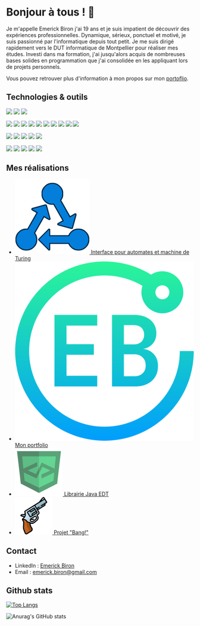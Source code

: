 <style>
    img[alt=atmt-mt] { height: 10px; }
</style>

# Bonjour à tous ! 👋

Je m'appelle Emerick Biron j'ai 19 ans et je suis impatient de découvrir des expériences professionnelles.
Dynamique, sérieux, ponctuel et motivé, je suis passionné par l'informatique depuis tout petit. Je me suis dirigé rapidement vers le DUT informatique de Montpellier pour réaliser mes études.
Investi dans ma formation, j'ai jusqu'alors acquis de nombreuses bases solides en programmation que j'ai consolidée en les appliquant lors de projets personnels.

Vous pouvez retrouver plus d'information à mon propos sur mon [portoflio](https://emerick-biron.github.io/portfolio/).

## Technologies & outils

![](https://img.shields.io/badge/Debian-informationals?style=flat&logo=Debian&color=A81D33&logoColor=FFF)
![](https://img.shields.io/badge/Ubuntu-informationals?style=flat&logo=Ubuntu&color=E95420&logoColor=FFF)
![](https://img.shields.io/badge/Windows-informationals?style=flat&logo=windows&color=0078D6&logoColor=FFF)

![](https://img.shields.io/badge/Java-informationals?style=flat&logo=java&color=007396&logoColor=FFF)
![](https://img.shields.io/badge/Python-informationals?style=flat&logo=python&color=3776AB&logoColor=FFF)
![](https://img.shields.io/badge/HTML5-informationals?style=flat&logo=html5&color=E34F26&logoColor=FFF)
![](https://img.shields.io/badge/CSS3-informationals?style=flat&logo=css3&color=1572B6&logoColor=FFF)
![](https://img.shields.io/badge/JavaScript-informationals?style=flat&logo=javascript&color=C7B61A&logoColor=FFF)
![](https://img.shields.io/badge/PHP-informationals?style=flat&logo=php&color=777BB4&logoColor=FFF)
![](https://img.shields.io/badge/C-informationals?style=flat&logo=c&color=9DADBF&logoColor=FFF)
![](https://img.shields.io/badge/MySQL-informationals?style=flat&logo=mysql&color=4479A1&logoColor=FFF)
![](https://img.shields.io/badge/Scala-informationals?style=flat&logo=scala&color=DC322F&logoColor=FFF)
![](https://img.shields.io/badge/Android-informationals?style=flat&logo=android&color=3DDC84&logoColor=FFF)

![](https://img.shields.io/badge/Git-informationals?style=flat&logo=git&color=F05032&logoColor=FFF)
![](https://img.shields.io/badge/GitHub-informationals?style=flat&logo=github&color=181717&logoColor=FFF)
![](https://img.shields.io/badge/GitLab-informationals?style=flat&logo=gitlab&color=FCA121&logoColor=FFF)
![](https://img.shields.io/badge/Maven-informationals?style=flat&logo=apachemaven&color=C71A36&logoColor=FFF)
![](https://img.shields.io/badge/Gradle-informationals?style=flat&logo=gradle&color=02303A&logoColor=FFF)

![](https://img.shields.io/badge/IntelliJ%20Idea-informationals?style=flat&logo=intellijidea&color=C40D5E&logoColor=FFF)
![](https://img.shields.io/badge/WebStorm-informationals?style=flat&logo=webstorm&color=00CED8&logoColor=FFF)
![](https://img.shields.io/badge/PyCharm-informationals?style=flat&logo=pycharm&color=A4AB29&logoColor=FFF)
![](https://img.shields.io/badge/Android%20Studio-informationals?style=flat&logo=androidstudio&color=3DDC84&logoColor=FFF)
![](https://img.shields.io/badge/Visual%20Studio%20Code-informationals?style=flat&logo=visualstudiocode&color=007ACC&logoColor=FFF)

## Mes réalisations

- [![amt-mt](img/atmt-mt-small.png) Interface pour automates et machine de Turing](https://emerick-biron.github.io/portfolio/pages/realisations.html#atmt-mt)
- [![portfolio](img/favicon.png) Mon portfolio](https://emerick-biron.github.io/portfolio/pages/realisations.html#portfolio)
- [![devlab](img/devlab.png) Librairie Java EDT](https://emerick-biron.github.io/portfolio/pages/realisations.html#edt)
- [![gun](img/gun-nav-small.png) Projet "Bang!"](https://emerick-biron.github.io/portfolio/pages/realisations.html#bang)

## Contact

- LinkedIn : [Emerick Biron](https://www.linkedin.com/in/emerick-biron-90630b1b7/)
- Email : [emerick.biron@gmail.com](mailto:emerick.biron@gmail.com)

## Github stats

[![Top Langs](https://github-readme-stats.vercel.app/api/top-langs/?username=emerick-biron&layout=compact&theme=radical)](https://github.com/anuraghazra/github-readme-stats)

![Anurag's GitHub stats](https://github-readme-stats.vercel.app/api?username=emerick-biron&show_icons=true&theme=radical)
